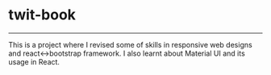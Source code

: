 # twit-book
--- --- 
This is a project where I revised some of skills in responsive web designs and react<->bootstrap framework.
I also learnt about Material UI and its usage in React. 
